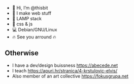 - 👋 Hi, I’m @thisbit
- :rocket: I make web stuff
- :hammer: LAMP stack
- :art: css & js
- :computer: Debian/GNU/Linux
- :fire: See you arround :fire:

## Otherwise
- I have a dev/design buissness https://abecede.net
- I teach https://apuri.hr/stranica/4-krstulovic-elvis/
- Also member of an art collective https://fokusgrupa.net
